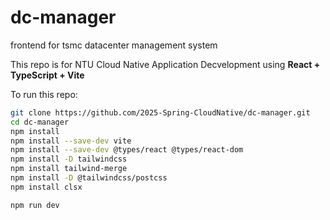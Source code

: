 # dc-manager
frontend for tsmc datacenter management system
 


This repo is for NTU Cloud Native Application Decvelopment using **React + TypeScript + Vite**


To run this repo:

```bash
git clone https://github.com/2025-Spring-CloudNative/dc-manager.git
cd dc-manager
npm install
npm install --save-dev vite
npm install --save-dev @types/react @types/react-dom
npm install -D tailwindcss
npm install tailwind-merge
npm install -D @tailwindcss/postcss
npm install clsx

npm run dev
````
